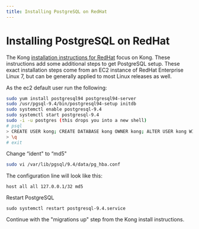 ```yaml
---
title: Installing PostgreSQL on RedHat
---
```


# Installing PostgreSQL on RedHat

The Kong [installation instructions for RedHat](/install/redhat/) focus on Kong. These instructions add some additional steps to get PostgreSQL setup. These exact installation steps come from an EC2 instance of RedHat Enterprise Linux 7, but can be generally applied to most Linux releases as well.

As the ec2 default user run the following:

```bash
sudo yum install postgresql94 postgresql94-server
sudo /usr/pgsql-9.4/bin/postgresql94-setup initdb
sudo systemctl enable postgresql-9.4
sudo systemctl start postgresql-9.4
sudo -i -u postgres (this drops you into a new shell)
# psql
> CREATE USER kong; CREATE DATABASE kong OWNER kong; ALTER USER kong WITH password 'kong';
> \q
# exit
```

Change “ident" to “md5"

```bash
sudo vi /var/lib/pgsql/9.4/data/pg_hba.conf
```

The configuration line will look like this:

```
host all all 127.0.0.1/32 md5
```

Restart PostgreSQL

```
sudo systemctl restart postgresql-9.4.service
```

Continue with the "migrations up" step from the Kong install instructions.
